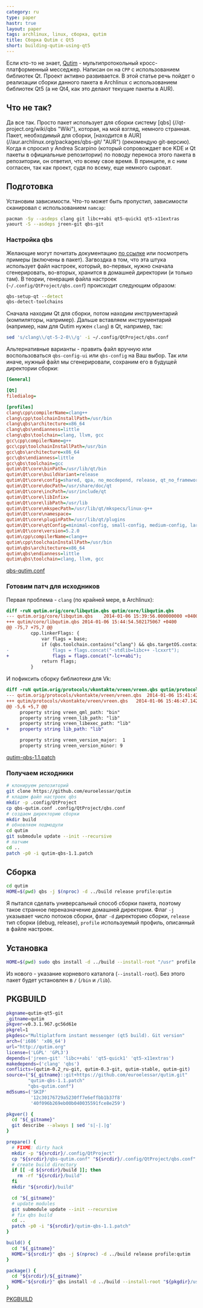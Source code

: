 ```yaml
---
category: ru
type: paper
hastr: true
layout: paper
tags: archlinux, linux, сборка, qutim
title: Сборка Qutim с Qt5
short: building-qutim-using-qt5
---
```

Если кто-то не знает, [Qutim](//qutim.org "Домашняя страница Qutim") -
мультипротокольный кросс-платформенный месседжер. Написан он на `CPP` с
использованием библиотек Qt. Проект активно развивается. В этой статье речь
пойдет о реализации сборки данного пакета в Archlinux с использованием библиотек
Qt5 (а не Qt4, как это делают текущие пакеты в AUR).

<!--more-->

## <a href="#problems" class="anchor" id="problems"><span class="octicon octicon-link"></span></a>Что не так?

Да все так. Просто пакет использует для сборки систему [qbs]
(//qt-project.org/wiki/qbs "Wiki"), которая, на мой взгляд, немного странная.
Пакет, необходимый для сборки, [находится в AUR]
(//aur.archlinux.org/packages/qbs-git/ "AUR") (рекомендую git-версию). Когда я
спросил у Andrea Scarpino (который сопровождает все KDE и Qt пакеты в
официальные репозитории) по поводу переноса этого пакета в репозитории, он
ответил, что всему свое время. В принципе, я с ним согласен, так как проект,
судя по всему, еще немного сыроват.

## <a href="#prepare" class="anchor" id="prepare"><span class="octicon octicon-link"></span></a>Подготовка

Установим зависимости. Что-то может быть пропустил, зависимости сканировал с
использованием `namcap`:

```bash
pacman -Sy --asdeps clang git libc++abi qt5-quick1 qt5-x11extras
yaourt -S --asdeps jreen-git qbs-git
```

### <a href="#qbs" class="anchor" id="qbs"><span class="octicon octicon-link"></span></a>Настройка qbs

Желающие могут почитать документацию [по ссылке](//qt-project.org/wiki/qbs "Wiki")
или посмотреть примеры (включены в пакет). Загвоздка в том, что эта штука
использует файл настроек, который, во-первых, нужно сначала сгенерировать,
во-вторых, хранится в домашней директории (и только там). В теории, генерация
файла настроек (`~/.config/QtProject/qbs.conf`) происходит следующим образом:

```bash
qbs-setup-qt --detect
qbs-detect-toolchains
```

Сначала находим Qt для сборки, потом находим инструментарий (компиляторы,
например). Дальше вставляем инструментарий (например, нам для Qutim нужен
`clang`) в Qt, например, так:

```bash
sed 's/clang\\/qt-5-2-0\\/g' -i ~/.config/QtProject/qbs.conf
```

Альтернативные варианты - править файл вручную или воспользоваться `qbs-config-ui`
или `qbs-config` на Ваш выбор. Так или иначе, нужный файл мы сгенерировали,
сохраним его в будущей директории сборки:

```ini
[General]

[Qt]
filedialog=

[profiles]
clang\cpp\compilerName=clang++
clang\cpp\toolchainInstallPath=/usr/bin
clang\qbs\architecture=x86_64
clang\qbs\endianness=little
clang\qbs\toolchain=clang, llvm, gcc
gcc\cpp\compilerName=g++
gcc\cpp\toolchainInstallPath=/usr/bin
gcc\qbs\architecture=x86_64
gcc\qbs\endianness=little
gcc\qbs\toolchain=gcc
qutim\Qt\core\binPath=/usr/lib/qt/bin
qutim\Qt\core\buildVariant=release
qutim\Qt\core\config=shared, qpa, no_mocdepend, release, qt_no_framework
qutim\Qt\core\docPath=/usr/share/doc/qt
qutim\Qt\core\incPath=/usr/include/qt
qutim\Qt\core\libInfix=
qutim\Qt\core\libPath=/usr/lib
qutim\Qt\core\mkspecPath=/usr/lib/qt/mkspecs/linux-g++
qutim\Qt\core\namespace=
qutim\Qt\core\pluginPath=/usr/lib/qt/plugins
qutim\Qt\core\qtConfig=minimal-config, small-config, medium-config, large-config, full-config, gtk2, gtkstyle, fontconfig, libudev, evdev, xlib, xcb-glx, xcb-xlib, xcb-sm, xrender, accessibility-atspi-bridge, linuxfb, c++11, accessibility, opengl, shared, qpa, reduce_exports, reduce_relocations, clock-gettime, clock-monotonic, mremap, getaddrinfo, ipv6ifname, getifaddrs, inotify, eventfd, system-jpeg, system-png, png, system-freetype, no-harfbuzz, system-zlib, nis, cups, iconv, glib, dbus, dbus-linked, openssl-linked, xcb, xinput2, alsa, pulseaudio, icu, concurrent, audio-backend, release
qutim\Qt\core\version=5.2.0
qutim\cpp\compilerName=clang++
qutim\cpp\toolchainInstallPath=/usr/bin
qutim\qbs\architecture=x86_64
qutim\qbs\endianness=little
qutim\qbs\toolchain=clang, llvm, gcc
```

[qbs-qutim.conf](/resources/docs/qutim-qt5-git/qbs-qutim.conf "Файл")

### <a href="#patch" class="anchor" id="patch"><span class="octicon octicon-link"></span></a>Готовим патч для исходников

Первая проблема - `clang` (по крайней мере, в Archlinux):

```diff
diff -ruN qutim.orig/core/libqutim.qbs qutim/core/libqutim.qbs
--- qutim.orig/core/libqutim.qbs    2014-01-06 15:39:56.000000000 +0400
+++ qutim/core/libqutim.qbs 2014-01-06 15:44:54.502175067 +0400
@@ -75,7 +75,7 @@
         cpp.linkerFlags: {
             var flags = base;
             if (qbs.toolchain.contains("clang") && qbs.targetOS.contains("linux"))
-                flags = flags.concat("-stdlib=libc++ -lcxxrt");
+                flags = flags.concat("-lc++abi");
             return flags;
         }

```

И пофиксить сборку библиотеки для Vk:

```diff
diff -ruN qutim.orig/protocols/vkontakte/vreen/vreen.qbs qutim/protocols/vkontakte/vreen/vreen.qbs
--- qutim.orig/protocols/vkontakte/vreen/vreen.qbs  2014-01-06 15:41:42.000000000 +0400
+++ qutim/protocols/vkontakte/vreen/vreen.qbs   2014-01-06 15:46:47.142178486 +0400
@@ -5,6 +5,7 @@
     property string vreen_qml_path: "bin"
     property string vreen_lib_path: "lib"
     property string vreen_libexec_path: "lib"
+    property string lib_path: "lib"

     property string vreen_version_major:  1
     property string vreen_version_minor: 9
```

[qutim-qbs-1.1.patch](/resources/docs/qutim-qt5-git/qutim-qbs-1.1.patch "Файл")

### <a href="#sources" class="anchor" id="sources"><span class="octicon octicon-link"></span></a>Получаем исходники

```bash
# клонируем репозиторий
git clone https://github.com/euroelessar/qutim
# кладем файл настроек qbs
mkdir -p .config/QtProject
cp qbs-qutim.conf .config/QtProject/qbs.conf
# создаем директорию сборки
mkdir build
# обновляем подмодули
cd qutim
git submodule update --init --recursive
# патчим
cd ..
patch -p0 -i qutim-qbs-1.1.patch
```

## <a href="#build" class="anchor" id="build"><span class="octicon octicon-link"></span></a>Сборка

```bash
cd qutim
HOME=$(pwd) qbs -j $(nproc) -d ../build release profile:qutim
```

Я пытался сделать универсальный способ сборки пакета, поэтому такое странное
переназначение домашней директории. Флаг `-j` указывает число потоков сборки,
флаг `-d` директорию сборки, `release` тип сборки (debug, release), `profile`
используемый профиль, описанный в файле настроек.

## <a href="#install" class="anchor" id="install"><span class="octicon octicon-link"></span></a>Установка

```bash
HOME=$(pwd) sudo qbs install -d ../build --install-root "/usr" profile:qutim
```

Из нового - указание корневого каталога (`--install-root`). Без этого пакет будет
установлен в `/` (`/bin` и `/lib`).

## <a href="#pkgbuild" class="anchor" id="pkgbuild"><span class="octicon octicon-link"></span></a>PKGBUILD

```bash
pkgname=qutim-qt5-git
_gitname=qutim
pkgver=v0.3.1.967.gc56d61e
pkgrel=1
pkgdesc="Multiplatform instant messenger (qt5 build). Git version"
arch=('i686' 'x86_64')
url="http://qutim.org"
license=('LGPL' 'GPL3')
depends=('jreen-git' 'libc++abi' 'qt5-quick1' 'qt5-x11extras')
makedepends=('clang' 'qbs')
conflicts=(qutim-0.2_ru-git, qutim-0.3-git, qutim-stable, qutim-git)
source=("${_gitname}::git+https://github.com/euroelessar/qutim.git"
        "qutim-qbs-1.1.patch"
        "qbs-qutim.conf")
md5sums=('SKIP'
         '12c30176729a5230ff7e6effbb1b37f8'
         '40f096b269eb00b040035591fce8e259')

pkgver() {
  cd "${_gitname}"
  git describe --always | sed 's|-|.|g'
}

prepare() {
  # FIXME: dirty hack
  mkdir -p "${srcdir}/.config/QtProject"
  cp "${srcdir}/qbs-qutim.conf" "${srcdir}/.config/QtProject/qbs.conf"
  # create build directory
  if [[ -d ${srcdir}/build ]]; then
    rm -rf "${srcdir}/build"
  fi
  mkdir "${srcdir}/build"

  cd "${_gitname}"
  # update modules
  git submodule update --init --recursive
  # fix qbs build
  cd ..
  patch -p0 -i "${srcdir}/qutim-qbs-1.1.patch"
}

build() {
  cd "${_gitname}"
  HOME="${srcdir}" qbs -j $(nproc) -d ../build release profile:qutim
}

package() {
  cd "${srcdir}/${_gitname}"
  HOME="${srcdir}" qbs install -d ../build --install-root "${pkgdir}/usr" profile:qutim
}
```

[PKGBUILD](/resources/docs/qutim-qt5-git/PKGBUILD "Файл")
